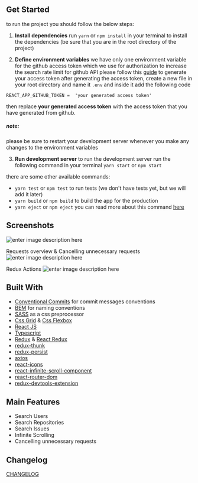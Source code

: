## Get Started

to run the project you should follow the below steps:
 1. **Install dependencies**
 run `yarn` or `npm install` in your terminal to install the dependencies (be sure that you are in the root directory of the project) 

 2. **Define environment variables**
we have only one environment variable for the github access token which we use for authorization to increase the search  rate limit for github API
please follow this [guide](https://docs.github.com/en/github/authenticating-to-github/creating-a-personal-access-token) to generate your access token
after generating the access token, create a new file in your root directory and name it `.env` and inside it add the following code
```
REACT_APP_GITHUB_TOKEN =  'your generated access token'
```
  then replace **your generated access token** with the access token that you have generated from github.
 ##### note:
 please be sure to restart your development server whenever you make any changes to the environment variables

 3.  **Run development server**
to run the development server run the following command in your terminal 
`yarn start` or `npm start`

there are some other available commands:
*  `yarn test` or `npm test` to run tests (we don't have tests yet, but we will add it later)
*  `yarn build` or `npm build` to build the app for the production
*  `yarn eject` or `npm eject` you can read more about this command [here](https://create-react-app.dev/docs/available-scripts/#npm-run-eject)

## Screenshots
![enter image description here](https://s2.gifyu.com/images/screenshot01.gif)

  Requests overview & Cancelling unnecessary requests
 ![enter image description here](https://s2.gifyu.com/images/screenshot02.gif)
 
 Redux Actions
 ![enter image description here](https://s2.gifyu.com/images/screenshot03.gif)

## Built With
- [Conventional Commits](https://www.conventionalcommits.org/) for commit messages conventions
- [BEM](http://getbem.com/) for naming conventions
- [SASS](https://sass-lang.com/) as a css preprocessor
- [Css Grid](https://developer.mozilla.org/en-US/docs/Web/CSS/CSS_Grid_Layout) & [Css Flexbox](https://developer.mozilla.org/en-US/docs/Web/CSS/CSS_Flexible_Box_Layout/Basic_Concepts_of_Flexbox)
- [React JS](https://reactjs.org/)
- [Typescript](https://www.typescriptlang.org/)
- [Redux](https://redux.js.org/) & [React Redux](https://react-redux.js.org/)
- [redux-thunk](https://github.com/reduxjs/redux-thunk)
- [redux-persist](https://github.com/rt2zz/redux-persist)
- [axios](https://github.com/axios/axios)
- [react-icons](https://react-icons.github.io/react-icons/)
- [react-infinite-scroll-component](https://github.com/ankeetmaini/react-infinite-scroll-component)
- [react-router-dom](https://www.npmjs.com/package/react-router-dom)
- [redux-devtools-extension](https://www.npmjs.com/package/redux-devtools-extension)

  
## Main Features
  
- Search Users
- Search Repositories
- Search Issues
- Infinite Scrolling
- Cancelling unnecessary requests

## Changelog
[CHANGELOG](https://github.com/maherElsayed1/github-searcher/blob/main/CHANGELOG.md)